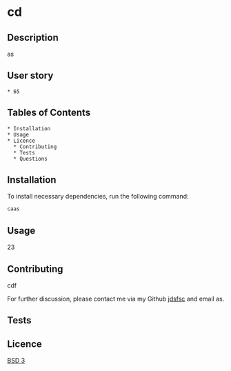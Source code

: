 
  # cd

  ## Description
  as

  ## User story
  
  ```
  * 65
  ```

  ## Tables of Contents
    * Installation
    * Usage
    * Licence
      * Contributing
      * Tests
      * Questions

  ## Installation

  To install necessary dependencies, run the following command:

  ``` bash 
  caas
  ```
  
  ## Usage
  23

  ## Contributing
  cdf

  For further discussion, please contact me via my Github [jdsfsc](https://github.com/jdsfsc) and email as.

  ## Tests

  ## Licence
  
  [BSD 3](https://choosealicense.com/licenses/bsd-3)

